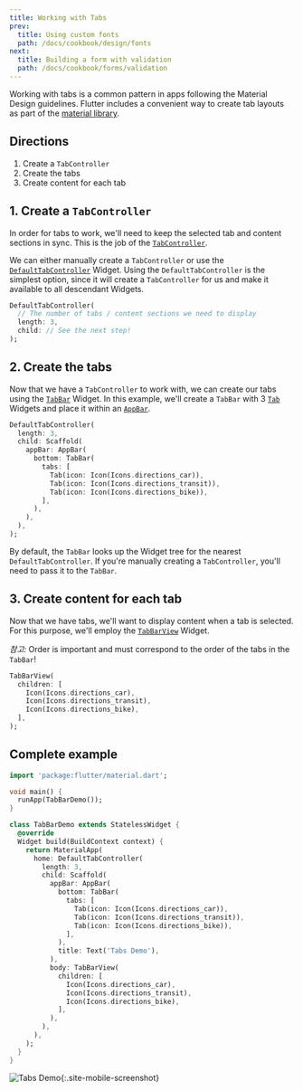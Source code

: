 ```yaml
---
title: Working with Tabs
prev:
  title: Using custom fonts
  path: /docs/cookbook/design/fonts
next:
  title: Building a form with validation
  path: /docs/cookbook/forms/validation
---
```


Working with tabs is a common pattern in apps following the Material Design
guidelines. Flutter includes a convenient way to create tab layouts as part of
the [material library](https://docs.flutter.io/flutter/material/material-library.html).

## Directions

  1. Create a `TabController`
  2. Create the tabs
  3. Create content for each tab

## 1. Create a `TabController`

In order for tabs to work, we'll need to keep the selected tab and content
sections in sync. This is the job of the [`TabController`](https://docs.flutter.io/flutter/material/TabController-class.html).

We can either manually create a `TabController` or use the
[`DefaultTabController`](https://docs.flutter.io/flutter/material/DefaultTabController-class.html)
Widget. Using the `DefaultTabController` is the simplest option, since it will
create a `TabController` for us and make it available to all descendant Widgets.

<!-- skip -->
```dart
DefaultTabController(
  // The number of tabs / content sections we need to display
  length: 3,
  child: // See the next step!
);
```

## 2. Create the tabs

Now that we have a `TabController` to work with, we can create our tabs using
the [`TabBar`](https://docs.flutter.io/flutter/material/TabController-class.html)
Widget. In this example, we'll create a `TabBar` with 3 [`Tab`](https://docs.flutter.io/flutter/material/Tab-class.html)
Widgets and place it within an [`AppBar`](https://docs.flutter.io/flutter/material/AppBar-class.html).

<!-- skip -->
```dart
DefaultTabController(
  length: 3,
  child: Scaffold(
    appBar: AppBar(
      bottom: TabBar(
        tabs: [
          Tab(icon: Icon(Icons.directions_car)),
          Tab(icon: Icon(Icons.directions_transit)),
          Tab(icon: Icon(Icons.directions_bike)),
        ],
      ),
    ),
  ),
);
```

By default, the `TabBar` looks up the Widget tree for the nearest
`DefaultTabController`. If you're manually creating a `TabController`, you'll
need to pass it to the `TabBar`.

## 3. Create content for each tab

Now that we have tabs, we'll want to display content when a tab is selected.
For this purpose, we'll employ the [`TabBarView`](https://docs.flutter.io/flutter/material/TabBarView-class.html)
Widget.

*참고:* Order is important and must correspond to the order of the tabs in the
`TabBar`!

<!-- skip -->
```dart
TabBarView(
  children: [
    Icon(Icons.directions_car),
    Icon(Icons.directions_transit),
    Icon(Icons.directions_bike),
  ],
);
```

## Complete example

```dart
import 'package:flutter/material.dart';

void main() {
  runApp(TabBarDemo());
}

class TabBarDemo extends StatelessWidget {
  @override
  Widget build(BuildContext context) {
    return MaterialApp(
      home: DefaultTabController(
        length: 3,
        child: Scaffold(
          appBar: AppBar(
            bottom: TabBar(
              tabs: [
                Tab(icon: Icon(Icons.directions_car)),
                Tab(icon: Icon(Icons.directions_transit)),
                Tab(icon: Icon(Icons.directions_bike)),
              ],
            ),
            title: Text('Tabs Demo'),
          ),
          body: TabBarView(
            children: [
              Icon(Icons.directions_car),
              Icon(Icons.directions_transit),
              Icon(Icons.directions_bike),
            ],
          ),
        ),
      ),
    );
  }
}
```

![Tabs Demo](/images/cookbook/tabs.gif){:.site-mobile-screenshot}
